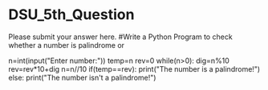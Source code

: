 # DSU_5th_Question
Please submit your answer here.
#Write a Python Program to check whether a number is palindrome or 

n=int(input("Enter number:"))
temp=n
rev=0
while(n>0):
    dig=n%10
    rev=rev*10+dig
    n=n//10 
if(temp==rev): 
    print("The number is a palindrome!") 
else: 
    print("The number isn't a palindrome!")
